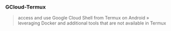 ### GCloud-Termux
> access and use Google Cloud Shell from Termux on Android » leveraging Docker and additional tools that are not available in Termux